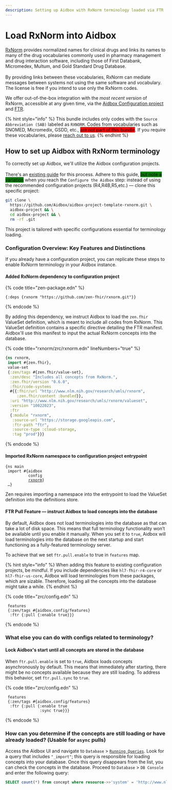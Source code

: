 ```yaml
---
description: Setting up Aidbox with RxNorm terminology loaded via FTR
---
```


# Load RxNorm into Aidbox

[RxNorm](https://www.nlm.nih.gov/research/umls/rxnorm/index.html) provides normalized names for clinical drugs and links its names to many of the drug vocabularies commonly used in pharmacy management and drug interaction software, including those of First Databank, Micromedex, Multum, and Gold Standard Drug Database. \
\
By providing links between these vocabularies, RxNorm can mediate messages between systems not using the same software and vocabulary. The license is free if you intend to use only the RxNorm codes.

We offer out-of-the-box integration with the _most recent version_ of RxNorm, accessible at any given time, via the [Aidbox Configuration project](load-rxnorm-into-aidbox.md#setting-up-aidbox-configuration-project) and [FTR](../../../terminology/fhir-terminology-repository/ftr-specification.md).

{% hint style="info" %}
This bundle includes only codes with the `Source Abbreviation (SAB)` labeled as `RXNORM`. Codes from vocabularies such as SNOMED, Micromedix, GSDD, etc., <mark style="background-color:red;">are not part of this bundle</mark>. If you require these vocabularies, please [reach out to us](../../../contact-us.md).
{% endhint %}

## How to set up Aidbox with RxNorm terminology

To correctly set up Aidbox, we'll utilize the Aidbox configuration projects. \
\
There's an [existing guide](../../../getting-started/run-aidbox-locally-with-docker/) for this process. Adhere to this guide, <mark style="background-color:green;">but note a variation</mark> when you reach the `Configure the Aidbox` step: instead of using the recommended configuration projects (R4,R4B,R5,etc.) — clone this specific project:      &#x20;

```sh
git clone \
  https://github.com/Aidbox/aidbox-project-template-rxnorm.git \
  aidbox-project && \
  cd aidbox-project && \
  rm -rf .git
```

This project is tailored with specific configurations essential for terminology loading.

### Configuration Overview: Key Features and Distinctions

If you already have a configuration project, you can replicate these steps to enable RxNorm terminology in your Aidbox instance.

#### Added RxNorm dependency to configuration project

{% code title="zen-package.edn" %}
```
{:deps {rxnorm "https://github.com/zen-fhir/rxnorm.git"}}
```
{% endcode %}

By adding this dependency, we instruct Aidbox to load the `zen.fhir` ValueSet definition, which is meant to include all codes from RxNorm. This ValueSet definition contains a specific directive detailing the FTR manifest. Aidbox'll use this manifest to input the actual RxNorm concepts into the database.

{% code title="rxnorm/zrc/rxnorm.edn" lineNumbers="true" %}
```clojure
{ns rxnorm,
 import #{zen.fhir},
 value-set
 {:zen/tags #{zen.fhir/value-set},
  :zen/desc "Includes all concepts from RxNorm.",
  :zen.fhir/version "0.6.0",
  :fhir/code-systems
  #{{:fhir/url "http://www.nlm.nih.gov/research/umls/rxnorm",
     :zen.fhir/content :bundled}},
  :uri "http://www.nlm.nih.gov/research/umls/rxnorm/valueset",
  :version "10022023",
  :ftr
  {:module "rxnorm",
   :source-url "https://storage.googleapis.com",
   :ftr-path "ftr",
   :source-type :cloud-storage,
   :tag "prod"}}}
```
{% endcode %}

#### Imported RxNorm namespace to configuration project entrypoint

<pre><code>{ns main
 import #{aidbox
          config
          <a data-footnote-ref href="#user-content-fn-1">rxnorm</a>}
 …}
</code></pre>

Zen requires importing a namespace into the entrypoint to load the ValueSet definition into the definitions store.

#### FTR Pull Feature — instruct Aidbox to load concepts into the database

By default, Aidbox does not load terminologies into the database as that can take a lot of disk space. This means that full terminology functionality won’t be available until you enable it manually. When you set it to `true`, Aidbox will load terminologies into the database on the next startup and start functioning as a fully-featured terminology server.

To achieve that we set `ftr.pull.enable` to true in `features` map.

{% hint style="info" %}
When adding this feature to existing configuration projects, be mindful. If you include dependencies like `hl7-fhir-r4-core` or `hl7-fhir-us-core`, Aidbox will load terminologies from these packages, which are sizable. Therefore, loading all the concepts into the database might take a while.
{% endhint %}

{% code title="zrc/config.edn" %}
```
 features
 {:zen/tags #{aidbox.config/features}
  :ftr {:pull {:enable true}}}
```
{% endcode %}

### What else you can do with configs related to terminology?

#### Lock Aidbox's start until all concepts are stored in the database

When `ftr.pull.enable` is set to `true`, Aidbox loads concepts asynchronously by default. This means that immediately after starting, there might be no concepts available because they are still loading. To address this behavior, set `ftr.pull.sync` to `true`.

{% code title="zrc/config.edn" %}
```
 features
 {:zen/tags #{aidbox.config/features}
  :ftr {:pull {:enable true
               :sync true}}}
```
{% endcode %}

### How can you determine if the concepts are still loading or have already loaded? (Usable for `async` pulls)

Access the Aidbox UI and navigate to `Database` > [`Running Queries`](../../../overview/aidbox-ui/db-queries.md). Look for a query that includes `"_import"`; this query is responsible for loading concepts into your database. Once this query disappears from the list, you can check the concepts in the database. Proceed to `Database` > `DB Console` and enter the following query:

```sql
SELECT count(*) from concept where resource->>'system' = 'http://www.nlm.nih.gov/research/umls/rxnorm'
```



[^1]: Namespace we've imported
